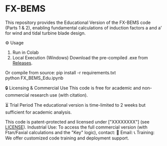 # FX-BEMS
This repository provides the Educational Version of the FX-BEMS code (Parts 1 &amp; 2), enabling fundamental calculations of induction factors a and a' for wind and tidal turbine blade design.

⚙️ Usage
1. Run in Colab
2. Local Execution (Windows)
Download the pre-compiled .exe from [Releases](https://github.com/yourusername/FX-BEMS-Edu/releases).

Or compile from source:
pip install -r requirements.txt  
python FX_BEMS_Edu.ipynb

🔒 Licensing & Commercial Use
This code is free for academic and non-commercial research use (with citation).

⏳ Trial Period
The educational version is time-limited to 2 weeks but sufficient for academic analysis.

This code is patent-protected and licensed under ["XXXXXXXX"] (see [LICENSE](https://license/)). 
Industrial Use: To access the full commercial version (with Ftan/Faxial calculations and the "Key" logic), contact:
📧 Email: 
📞 Training: We offer customized code training and deployment support.
